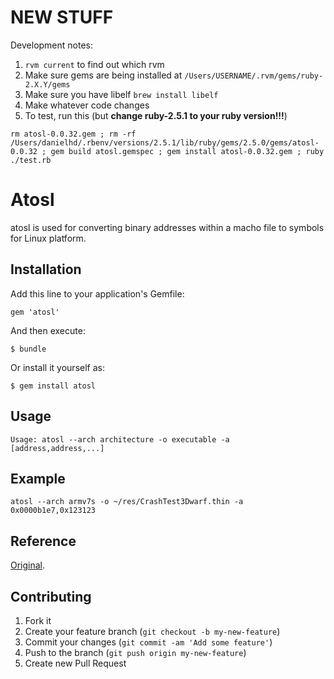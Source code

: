 # NEW STUFF

Development notes:

1. `rvm current` to find out which rvm
2. Make sure gems are being installed at `/Users/USERNAME/.rvm/gems/ruby-2.X.Y/gems`
3. Make sure you have libelf `brew install libelf`
3. Make whatever code changes
4. To test, run this (but **change ruby-2.5.1 to your ruby version!!!**)
```
rm atosl-0.0.32.gem ; rm -rf /Users/danielhd/.rbenv/versions/2.5.1/lib/ruby/gems/2.5.0/gems/atosl-0.0.32 ; gem build atosl.gemspec ; gem install atosl-0.0.32.gem ; ruby ./test.rb
```


# Atosl

atosl is used for converting binary addresses within a macho file to symbols for Linux platform.

## Installation

Add this line to your application's Gemfile:

    gem 'atosl'

And then execute:

    $ bundle

Or install it yourself as:

    $ gem install atosl

## Usage

    Usage: atosl --arch architecture -o executable -a [address,address,...]

## Example

    atosl --arch armv7s -o ~/res/CrashTest3Dwarf.thin -a 0x0000b1e7,0x123123

## Reference

[Original](https://github.com/renoqiu/atosl "atosl").

## Contributing

1. Fork it
2. Create your feature branch (`git checkout -b my-new-feature`)
3. Commit your changes (`git commit -am 'Add some feature'`)
4. Push to the branch (`git push origin my-new-feature`)
5. Create new Pull Request
